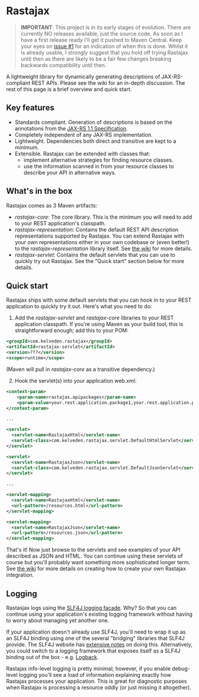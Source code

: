 Rastajax
========

> **IMPORTANT**: This project is in its early stages of evolution. There are currently NO releases available, just the source code. As soon as I have a first release ready I'll get it pushed to Maven Central. Keep your eyes on [issue #1](https://github.com/kelveden/rastajax/issues/1) for an indication of when this is done. Whilst it is already usable, I strongly suggest that you hold off trying Rastajax until then as there are likely to be a fair few changes breaking backwards compatibility until then.

A lightweight library for dynamically generating descriptions of JAX-RS-compliant REST APIs. Please see the wiki for an in-depth discussion. The rest of this page is a brief overview and quick start.

Key features
------------

* Standards compliant. Generation of descriptions is based on the annotations from the [JAX-RS 1.1 Specification](http://jsr311.java.net/).
* Completely independent of any JAX-RS implementation.
* Lightweight. Dependencies both direct and transitive are kept to a minimum. 
* Extensible. Rastajax can be extended with classes that:
   * implement alternative strategies for finding resource classes.
   * use the information scanned in from your resource classes to describe your API in alternative ways.

What's in the box
-----------------
Rastajax comes as 3 Maven artifacts:

* _rastajax-core_: The core library. This is the minimum you will need to add to your REST application's classpath.
* _rastajax-representation_: Contains the default REST API description representations supported by Rastajax. You can extend Rastajax with your own representations either in your own codebase or (even better!) to the _rastajax-representation_ library itself. See [the wiki](https://github.com/kelveden/rastajax/wiki/How-It-Works) for more details.
* _rastajax-servlet_: Contains the default servlets that you can use to quickly try out Rastajax. See the "Quick start" section below for more details.

Quick start
-----------

Rastajax ships with some default servlets that you can hook in to your REST application to quickly try it out. Here's what you need to do:

1) Add the _rastajax-servlet_ and _rastajax-core_ libraries to your REST application classpath. If you're using Maven as your build tool, this is straightforward enough; add this to your POM:

```xml
<groupId>com.kelveden.rastajax</groupId>
<artifactId>rastajax-servlet</artifactId>
<version>???</version>
<scope>runtime</scope>
```

(Maven will pull in _rastajax-core_ as a transitive dependency.)

2) Hook the servlet(s) into your application web.xml:

```xml
<context-param>
    <param-name>rastajax.apipackages</param-name>
    <param-value>your.rest.application.package1,your.rest.application.package2</param-value>
</context-param>

...

<servlet>
  <servlet-name>RastajaxHtml</servlet-name>
  <servlet-class>com.kelveden.rastajax.servlet.DefaultHtmlServlet</servlet-class>
</servlet>

<servlet>
  <servlet-name>RastajaxJson</servlet-name>
  <servlet-class>com.kelveden.rastajax.servlet.DefaultJsonServlet</servlet-class>
</servlet>

...

<servlet-mapping>
  <servlet-name>RastajaxHtml</servlet-name>
  <url-pattern>/resources.html</url-pattern>
</servlet-mapping>

<servlet-mapping>
  <servlet-name>RastajaxJson</servlet-name>
  <url-pattern>/resources.json</url-pattern>
</servlet-mapping>
```

That's it! Now just browse to the servlets and see examples of your API described as JSON and HTML. You can continue using these servlets of course but you'll probably want something more sophisticated longer term. See [the wiki](https://github.com/kelveden/rastajax/wiki/Using-Rastajax) for more details on creating how to create your own Rastajax integration.

Logging
-------
Rastasjax logs using the <a href="http://www.slf4j.org">SLF4J logging facade</a>. Why? So that you can continue using your application's existing logging framework without having to worry about managing yet another one.

If your application doesn't already use SLF4J, you'll need to wrap it up as an SLF4J binding using one of the several "bridging" libraries that SLF4J provide. The SLF4J website has <a href="http://www.slf4j.org/legacy.html">extensive notes</a> on doing this. Alternatively, you could switch to a logging framework that exposes itself as a SLF4J binding out of the box - e.g. <a href="http://logback.qos.ch/">Logback</a>.

Rastajax info-level logging is pretty minimal; however, if you enable debug-level logging you'll see a load of information explaining exactly how Rastajax processes your application. This is great for diagnostic purposes when Rastajax is processing a resource oddly (or just missing it altogether).